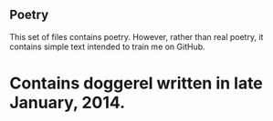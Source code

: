 ﻿## Poetry

This set of files contains poetry. However, rather than real poetry, it contains simple text intended to train me on GitHub.

# Contains doggerel written in late January, 2014.